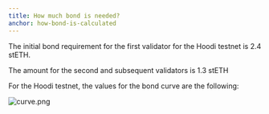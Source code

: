 ```yaml
---
title: How much bond is needed?
anchor: how-bond-is-calculated
---
```


The initial bond requirement for the first validator for the Hoodi testnet is 2.4 stETH.

The amount for the second and subsequent validators is 1.3 stETH

For the Hoodi testnet, the values for the bond curve are the following:

![curve.png](/assets/mainnet-curve-common.png)
